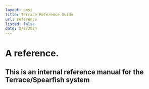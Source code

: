 ```yaml
---
layout: post
title: Terrace Reference Guide
url: reference
listed: false
date: 2/2/2024
---
```


# A reference.

## This is an internal reference manual for the Terrace/Spearfish system

